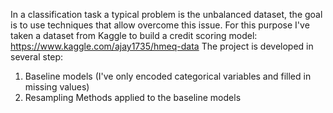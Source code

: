 In a classification task a typical problem is the unbalanced dataset, the goal is to use techniques that allow overcome this issue.
For this purpose I've taken a dataset from Kaggle to build a credit scoring model: https://www.kaggle.com/ajay1735/hmeq-data
The project is developed in several step:
1) Baseline models (I've only encoded categorical variables and filled in missing values)
2) Resampling Methods applied to the baseline models
